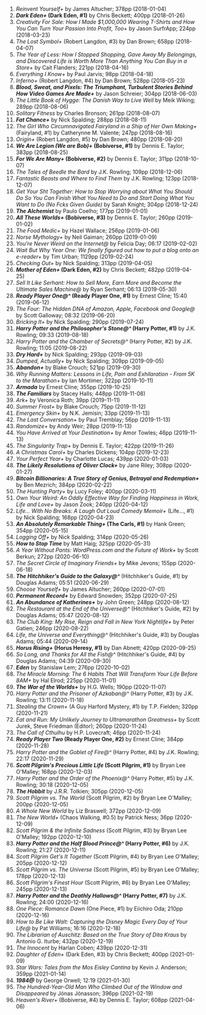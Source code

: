 1. _Reinvent Yourself+_ by James Altucher; 378pp (2018-01-04)
1. **_Dark Eden+_ (Dark Eden, #1)** by Chris Beckett; 400pp (2018-01-26)
1. _Creativity For Sale: How I Made $1,000,000 Wearing T-Shirts and How You Can Turn Your Passion Into Profit, Too+_ by Jason SurfrApp; 224pp (2018-03-23)
1. _The Lost Symbol+_ (Robert Langdon, #3) by Dan Brown; 658pp (2018-04-07)
1. _The Year of Less: How I Stopped Shopping, Gave Away My Belongings, and Discovered Life is Worth More Than Anything You Can Buy in a Store+_ by Cait Flanders; 221pp (2018-04-16)
1. _Everything I Know+_ by Paul Jarvis; 98pp (2018-04-18)
1. _Inferno+_ (Robert Langdon, #4) by Dan Brown; 528pp (2018-05-23)
1. **_Blood, Sweat, and Pixels: The Triumphant, Turbulent Stories Behind How Video Games Are Made+_** by Jason Schreier; 304pp (2018-06-03)
1. _The Little Book of Hygge: The Danish Way to Live Well_ by Meik Wiking; 289pp (2018-08-06)
1. _Solitary Fitness_ by Charles Bronson; 261pp (2018-08-07)
1. **_Fat Chance+_** by Nick Spalding; 288pp (2018-08-11)
1. _The Girl Who Circumnavigated Fairyland in a Ship of Her Own Making+_ (Fairyland, #1) by Catherynne M. Valente; 247pp (2018-08-16)
1. _Origin+_ (Robert Langdon, #5) by Dan Brown; 480pp (2018-08-20)
1. **_We Are Legion (We are Bob)+_ (Bobiverse, #1)** by Dennis E. Taylor; 383pp (2018-08-25)
1. **_For We Are Many+_ (Bobiverse, #2)** by Dennis E. Taylor; 311pp (2018-10-07)
1. _The Tales of Beedle the Bard_ by J.K. Rowling; 109pp (2018-12-06)
1. _Fantastic Beasts and Where to Find Them_ by J.K. Rowling; 123pp (2018-12-07)
1. _Get Your Sh*t Together: How to Stop Worrying about What You Should Do So You Can Finish What You Need to Do and Start Doing What You Want to Do (No F*cks Given Guide)_ by Sarah Knight; 304pp (2018-12-24)
1. **_The Alchemist_** by Paulo Coelho; 177pp (2019-01-01)
1. **_All These Worlds+_ (Bobiverse, #3)** by Dennis E. Taylor; 260pp (2019-01-02)
1. _The Food Medic+_ by Hazel Wallace; 256pp (2019-01-06)
1. _Norse Mythology+_ by Neil Gaiman; 260pp (2019-01-09)
1. _You're Never Weird on the Internet@_ by Felicia Day; 06:17 (2019-02-02)
1. _Wait But Why Year One: We finally figured out how to put a blog onto an e-reader+_ by Tim Urban; 1129pp (2019-02-24)
1. _Checking Out+_ by Nick Spalding; 313pp (2019-04-05)
1. **_Mother of Eden+_ (Dark Eden, #2)** by Chris Beckett; 482pp (2019-04-25)
1. _Sell It Like Serhant: How to Sell More, Earn More and Become the Ultimate Sales Machine@_ by Ryan Serhant; 06:13 (2019-05-30)
1. **_Ready Player One@^_ (Ready Player One, #1)** by Ernest Cline; 15:40 (2019-06-12)
1. _The Four: The Hidden DNA of Amazon, Apple, Facebook and Google@_ by Scott Galloway; 08:32 (2019-06-20)
1. _Bricking It+_ by Nick Spalding; 290pp (2019-07-24)
1. **_Harry Potter and the Philosopher's Stone@^_ (Harry Potter, #1)** by J.K. Rowling; 09:33 (2019-08-18)
1. _Harry Potter and the Chamber of Secrets@^_ (Harry Potter, #2) by J.K. Rowling; 11:05 (2019-08-22)
1. **_Dry Hard+_** by Nick Spalding; 293pp (2019-09-03)
1. _Dumped, Actually+_ by Nick Spalding; 309pp (2019-09-05)
1. **_Abandon+_** by Blake Crouch; 521pp (2019-09-30)
1. _Why Running Matters: Lessons in Life, Pain and Exhilaration - From 5K to the Marathon+_ by Ian Mortimer; 322pp (2019-10-11)
1. **_Armada_** by Ernest Cline; 355pp (2019-10-25)
1. **_The Familiars_** by Stacey Halls; 448pp (2019-11-08)
1. _Ark+_ by Veronica Roth; 39pp (2019-11-11)
1. _Summer Frost+_ by Blake Crouch; 75pp (2019-11-12)
1. _Emergency Skin+_ by N.K. Jemisin; 33pp (2019-11-13)
1. _The Last Conversation+_ by Paul Tremblay; 56pp (2019-11-13)
1. _Randomize+_ by Andy Weir; 28pp (2019-11-13)
1. _You Have Arrived at Your Destination+_ by Amor Towles; 46pp (2019-11-13)
1. _The Singularity Trap+_ by Dennis E. Taylor; 422pp (2019-11-26)
1. _A Christmas Carol+_ by Charles Dickens; 104pp (2019-12-23)
1. _Your Perfect Year+_ by Charlotte Lucas; 439pp (2020-01-03)
1. **_The Likely Resolutions of Oliver Clock+_** by Jane Riley; 308pp (2020-01-27)
1. **_Bitcoin Billionaries: A True Story of Genius, Betrayal and Redemption+_** by Ben Mezrich; 384pp (2020-02-22)
1. _The Hunting Party+_ by Lucy Foley; 400pp (2020-03-11)
1. _Own Your Weird: An Oddly Effective Way for Finding Happiness in Work, Life and Love+_ by Jason Zook; 240pp (2020-04-12)
1. _Life... With No Breaks: A Laugh Out Loud Comedy Memoir+_ (Life..., #1) by Nick Spalding; 168pp (2020-04-23)
1. **_An Absolutely Remarkable Thing+_ (The Carls, #1)** by Hank Green; 354pp (2020-05-15)
1. _Logging Off+_ by Nick Spalding; 314pp (2020-05-26)
1. **_How to Stop Time_** by Matt Haig; 325pp (2020-05-31)
1. _A Year Without Pants: WordPress.com and the Future of Work+_ by Scott Berkun; 272pp (2020-06-10)
1. _The Secret Circle of Imaginary Friends+_ by Mike Jevons; 155pp (2020-06-18)
1. **_The Hitchhiker's Guide to the Galaxy@^_** (Hitchhiker's Guide, #1) by Douglas Adams; 05:51 (2020-06-29)
1. _Choose Yourself+_ by James Altucher; 260pp (2020-07-01)
1. **_Permanent Record+_** by Edward Snowden; 352pp (2020-07-25)
1. **_An Abundance of Katherines+_** by John Green; 248pp (2020-08-12)
1. _The Restaurant at the End of the Universe@^_ (Hitchhiker's Guide, #2) by Douglas Adams; 05:47 (2020-08-12)
1. _The Club King: My Rise, Reign and Fall in New York Nightlife+_ by Peter Gatien; 246pp (2020-08-22)
1. _Life, the Universe and Everything@^_ (Hitchhiker's Guide, #3) by Douglas Adams; 05:44 (2020-09-14)
1. **_Horus Rising+_ (Horus Heresy, #1)** by Dan Abnett; 420pp (2020-09-25)
1. _So Long, and Thanks for All the Fish@^_ (Hitchhiker's Guide, #4) by Douglas Adams; 04:39 (2020-09-30)
1. **_Eden_** by Stanislaw Lem; 276pp (2020-10-02)
1. _The Miracle Morning: The 6 Habits That Will Transform Your Life Before 8AM+_ by Hal Elrod; 225pp (2020-11-01)
1. **_The War of the Worlds+_** by H.G. Wells; 190pp (2020-11-07)
1. _Harry Potter and the Prisoner of Azkaban@^_ (Harry Potter, #3) by J.K. Rowling; 13:11 (2020-11-18)
1. _Stealing the Crown+_ (A Guy Harford Mystery, #1) by T.P. Fielden; 320pp (2020-11-21)
1. _Eat and Run: My Unlikely Journey to Ultramarathon Greatness+_ by Scott Jurek, Steve Friedman (Editor); 260pp (2020-11-24)
1. _The Call of Cthulhu_ by H.P. Lovecraft; 46pp (2020-11-24)
1. **_Ready Player Two_ (Ready Player One, #2)** by Ernest Cline; 384pp (2020-11-28)
1. _Harry Potter and the Goblet of Fire@^_ (Harry Potter, #4) by J.K. Rowling; 22:17 (2020-11-29)
1. **_Scott Pilgrim's Precious Little Life_ (Scott Pilgrim, #1)** by Bryan Lee O'Malley; 168pp (2020-12-03)
1. _Harry Potter and the Order of the Phoenix@^_ (Harry Potter, #5) by J.K. Rowling; 30:18 (2020-12-05)
1. **_The Hobbit_** by J.R.R. Tolkien; 305pp (2020-12-05)
1. _Scott Pilgrim vs. The World_ (Scott Pilgrim, #2) by Bryan Lee O'Malley; 200pp (2020-12-05)
1. _A Whole New World_ by Liz Braswell; 372pp (2020-12-09)
1. _The New World+_ (Chaos Walking, #0.5) by Patrick Ness; 36pp (2020-12-09)
1. _Scott Pilgrim & the Infinite Sadness_ (Scott Pilgrim, #3) by Bryan Lee O'Malley; 192pp (2020-12-10)
1. **_Harry Potter and the Half Blood Prince@^_ (Harry Potter, #6)** by J.K. Rowling; 21:27 (2020-12-11)
1. _Scott Pilgrim Get's It Together_ (Scott Pilgrim, #4) by Bryan Lee O'Malley; 205pp (2020-12-12)
1. _Scott Pilgrim vs. The Universe_ (Scott Pilgrim, #5) by Bryan Lee O'Malley; 178pp (2020-12-13)
1. _Scott Pilgrim's Finest Hour_ (Scott Pilgrim, #6) by Bryan Lee O'Malley; 245pp (2020-12-13)
1. **_Harry Potter and the Deathly Hallows@^_ (Harry Potter, #7)** by J.K. Rowling; 24:00 (2020-12-16)
1. _One Piece: Romance Dawn_ (One Piece, #1) by Eiichiro Oda; 210pp (2020-12-16)
1. _How to Be Like Walt: Capturing the Disney Magic Every Day of Your Life@_ by Pat Williams; 16:16 (2020-12-18)
1. _The Librarian of Auschitz: Based on the True Story of Dita Kraus_ by Antonio G. Iturbe; 432pp (2020-12-19)
1. _The Innocent_ by Harlan Coben; 439pp (2020-12-31)
1. _Daughter of Eden+_ (Dark Eden, #3) by Chris Beckett; 400pp (2021-01-09)
1. _Star Wars: Tales from the Mos Eisley Cantina_ by Kevin J. Anderson; 359pp (2021-01-14)
1. **_1984@_** by George Orwell; 12:19 (2021-01-30)
1. _The Hundred-Year-Old Man Who Climbed Out of the Window and Disappeared_ by Jónas Jónasson; 396pp (2021-02-19)
1. _Heaven's River+_ (Bobiverse, #4) by Dennis E. Taylor; 608pp (2021-04-06)
